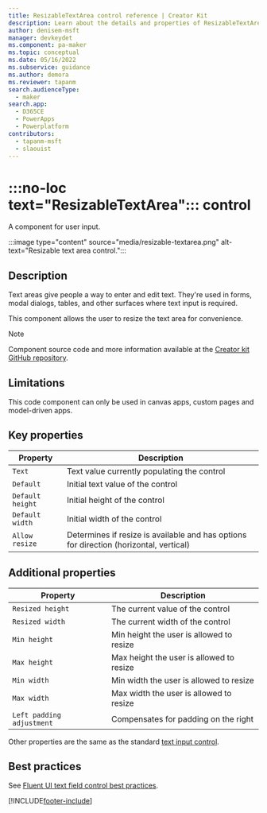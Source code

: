 ```yaml
---
title: ResizableTextArea control reference | Creator Kit
description: Learn about the details and properties of ResizableTextArea control in the Creator Kit.
author: denisem-msft
manager: devkeydet
ms.component: pa-maker
ms.topic: conceptual
ms.date: 05/16/2022
ms.subservice: guidance
ms.author: demora
ms.reviewer: tapanm
search.audienceType: 
  - maker
search.app: 
  - D365CE
  - PowerApps
  - Powerplatform
contributors:
  - tapanm-msft
  - slaouist
---
```

# :::no-loc text="ResizableTextArea"::: control

A component for user input.

:::image type="content" source="media/resizable-textarea.png" alt-text="Resizable text area control.":::

## Description

Text areas give people a way to enter and edit text. They're used in forms, modal dialogs, tables, and other surfaces where text input is required.

This component allows the user to resize the text area for convenience.

> [!NOTE]
> Component source code and more information available at the [Creator kit GitHub repository](https://github.com/microsoft/powercat-creator-kit).

## Limitations

This code component can only be used in canvas apps, custom pages and model-driven apps.

## Key properties

| Property | Description |
| -------- | ----------- |
| `Text` | Text value currently populating the control |
| `Default` | Initial text value of the control |
| `Default height` | Initial height of the control |
| `Default width` | Initial width of the control |
| `Allow resize` | Determines if resize is available and has options for direction (horizontal, vertical) |

## Additional properties

| Property | Description |
| -------- | ----------- |
| `Resized height` | The current value of the control |
| `Resized width` | The current width of the control |
| `Min height` | Min height the user is allowed to resize |
| `Max height` | Max height the user is allowed to resize |
| `Min width` | Min width the user is allowed to resize |
| `Max width` | Max width the user is allowed to resize |
| `Left padding adjustment` | Compensates for padding on the right |

Other properties are the same as the standard [text input control](/power-apps/maker/canvas-apps/controls/control-text-input).

## Best practices

See [Fluent UI text field control best practices](https://developer.microsoft.com/fluentui#/controls/web/textfield).

[!INCLUDE[footer-include](../../includes/footer-banner.md)]